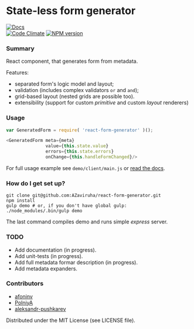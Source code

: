 # State-less form generator #
[![Docs][docs-image]][docs-url] <br />
[![Code Climate][cclimate]](https://codeclimate.com/github/AZaviruha/react-form-generator)
[![NPM version][npm-stats]][npm-url]

### Summary ###

React component, that generates form from metadata. 

Features:

* separated form's logic model and layout;
* validation (includes complex validators ```or``` and ```and```);
* grid-based layout (nested grids are possible too).
* extensibility (support for custom *primitive* and custom *layout* renderers)
 

### Usage ###

```javascript
var GeneratedForm = require( 'react-form-generator' )();

<GeneratedForm meta={meta}
               value={this.state.value}
               errors={this.state.errors}
               onChange={this.handleFormChanged}/>
```

For full usage example see ```demo/client/main.js``` or [read the docs][docs-url].


### How do I get set up? ###

```shell
git clone git@github.com:AZaviruha/react-form-generator.git
npm install
gulp demo # or, if you don't have global gulp: ./node_modules/.bin/gulp demo
```

The last command compiles demo and runs simple *express* server.


### TODO ###
* Add documentation (in progress).
* Add unit-tests (in progress).
* Add full metadata formar description (in progress).
* Add metadata expanders.


### Contributors ###
* [afoninv](https://github.com/afoninv)
* [PolniyA](https://github.com/PolniyA)
* [aleksandr-pushkarev](https://github.com/aleksandr-pushkarev)


Distributed under the MIT License (see LICENSE file).

[docs-image]: https://readthedocs.org/projects/react-form-generator/badge/?version=latest
[docs-url]: http://react-form-generator.readthedocs.org/en/latest/
[npm-image]: http://img.shields.io/badge/npm-v0.1.1-green.svg
[npm-url]: https://www.npmjs.org/package/react-form-generator
[npm-stats]: https://nodei.co/npm/react-form-generator.png?downloads=true
[cclimate]: [https://codeclimate.com/github/AZaviruha/react-form-generator/badges/gpa.svg]
